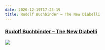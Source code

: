 ```yaml
---
date: 2020-12-19T17-25-19
title: Rudolf Buchbinder – The New Diabelli
---
```

### [Rudolf Buchbinder – The New Diabelli](https://www.discogs.com/Rudolf-Buchbinder-The-New-Diabelli/release/15473925)

![](dayone-moment://E93AAEA25A384774A4414EB5E9216A39)
